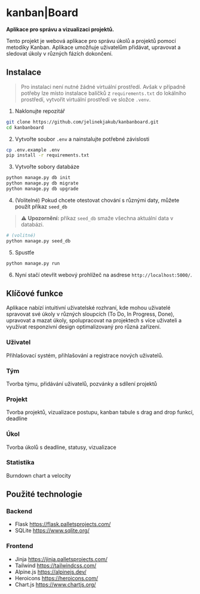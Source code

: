 # kanban|Board

**Aplikace pro správu a vizualizaci projektů.**

Tento projekt je webová aplikace pro správu úkolů a projektů pomocí metodiky Kanban. Aplikace umožňuje uživatelům přidávat, upravovat a sledovat úkoly v různých fázích dokončení.
## Instalace


> Pro instalaci není nutné žádné virtuální prostředí. Avšak v případně potřeby lze
> místo instalace balíčků z `requirements.txt` do lokálního prostředí, vytvořit virtuální
> prostředí ve složce `.venv`.
1. Naklonujte repozitář
```bash
git clone https://github.com/jelinekjakub/kanbanboard.git
cd kanbanboard
```
2. Vytvořte soubor `.env` a nainstalujte potřebné závislosti
```bash
cp .env.example .env
pip install -r requirements.txt
```
3. Vytvořte sobory databáze
```bash
python manage.py db init
python manage.py db migrate
python manage.py db upgrade
```
4. (Volitelné) Pokud chcete otestovat chování s různými daty, můžete použít příkaz `seed_db`
> ⚠︎ **Upozornění:** příkaz `seed_db` smaže všechna aktuální data v databázi.
```bash
# (volitné)
python manage.py seed_db
```
5. Spustťe
```bash
python manage.py run
```

6. Nyní stačí otevřít webový prohlížeč na asdrese `http://localhost:5000/`.


## Klíčové funkce
Aplikace nabízí intuitivní uživatelské rozhraní, kde mohou uživatelé spravovat své úkoly v různých sloupcích (To Do, In Progress, Done), upravovat a mazat úkoly, spolupracovat na projektech s více uživateli a využívat responzivní design optimalizovaný pro různá zařízení.
### Uživatel
Přihlašovací systém, přihlašování a registrace nových uživatelů.
### Tým
Tvorba týmu, přidávání uživatelů, pozvánky a sdílení projektů
### Projekt
Tvorba projektů, vizualizace postupu, kanban tabule s drag and drop funkcí, deadline
### Úkol
Tvorba úkolů s deadline, statusy, vizualizace
### Statistika
Burndown chart a velocity

## Použité technologie
### Backend
- Flask https://flask.palletsprojects.com/
- SQLite https://www.sqlite.org/
### Frontend
- Jinja https://jinja.palletsprojects.com/
- Tailwind https://tailwindcss.com/
- Alpine.js https://alpinejs.dev/
- Heroicons https://heroicons.com/
- Chart.js https://www.chartjs.org/